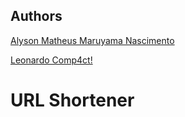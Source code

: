 ## Authors 
[Alyson Matheus Maruyama Nascimento](https://github.com/alyson1907)

[Leonardo Comp4ct!](https://github.com/Leozinhuwu)

# URL Shortener
